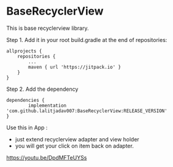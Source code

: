 # BaseRecyclerView
This is base recyclerview library.

Step 1. Add it in your root build.gradle at the end of repositories:

	allprojects {
		repositories {
			...
			maven { url 'https://jitpack.io' }
		}
	}
Step 2. Add the dependency

	dependencies {
	        implementation 'com.github.lalitjadav007:BaseRecyclerView:RELEASE_VERSION'
	}


Use this in App : 

- just extend recyclerview adapter and view holder
- you will get your click on item back on adapter.


https://youtu.be/DpdMFTeUYSs



